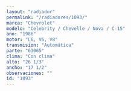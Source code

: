 ```yaml
---
layout: "radiador"
permalink: "/radiadores/1093/"
marca: "Chevrolet"
modelo: "Celebrity / Chevelle / Nova / C-15"
ano: "1986"
motor: "L6, V6, V8"
transmision: "Automática"
parte: "63065"
clima: "Con clima"
alto: "26 1/3"
ancho: "17 1/2"
observaciones: ""
id: "1093"
---
```


